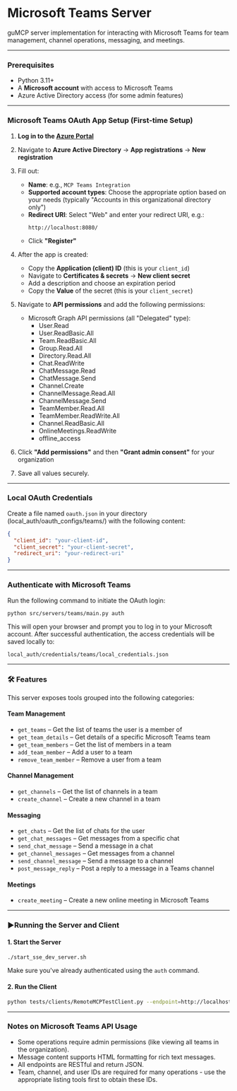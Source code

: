 # Microsoft Teams Server

guMCP server implementation for interacting with Microsoft Teams for team management, channel operations, messaging, and meetings.

---

### Prerequisites

- Python 3.11+
- A **Microsoft account** with access to Microsoft Teams
- Azure Active Directory access (for some admin features)

---

### Microsoft Teams OAuth App Setup (First-time Setup)

1. **Log in to the [Azure Portal](https://portal.azure.com/)**
2. Navigate to **Azure Active Directory** → **App registrations** → **New registration**
3. Fill out:

   - **Name**: e.g., `MCP Teams Integration`
   - **Supported account types**: Choose the appropriate option based on your needs (typically "Accounts in this organizational directory only")
   - **Redirect URI**: Select "Web" and enter your redirect URI, e.g.:
     ```
     http://localhost:8080/
     ```
   - Click **"Register"**

4. After the app is created:

   - Copy the **Application (client) ID** (this is your `client_id`)
   - Navigate to **Certificates & secrets** → **New client secret**
   - Add a description and choose an expiration period
   - Copy the **Value** of the secret (this is your `client_secret`)

5. Navigate to **API permissions** and add the following permissions:

   - Microsoft Graph API permissions (all "Delegated" type):
     - User.Read
     - User.ReadBasic.All
     - Team.ReadBasic.All
     - Group.Read.All
     - Directory.Read.All
     - Chat.ReadWrite
     - ChatMessage.Read
     - ChatMessage.Send
     - Channel.Create
     - ChannelMessage.Read.All
     - ChannelMessage.Send
     - TeamMember.Read.All
     - TeamMember.ReadWrite.All
     - Channel.ReadBasic.All
     - OnlineMeetings.ReadWrite
     - offline_access

6. Click **"Add permissions"** and then **"Grant admin consent"** for your organization
7. Save all values securely.

---

### Local OAuth Credentials

Create a file named `oauth.json` in your directory (local_auth/oauth_configs/teams/) with the following content:

```json
{
  "client_id": "your-client-id",
  "client_secret": "your-client-secret",
  "redirect_uri": "your-redirect-uri"
}
```

---

### Authenticate with Microsoft Teams

Run the following command to initiate the OAuth login:

```bash
python src/servers/teams/main.py auth
```

This will open your browser and prompt you to log in to your Microsoft account. After successful authentication, the access credentials will be saved locally to:

```
local_auth/credentials/teams/local_credentials.json
```

---

### 🛠 Features

This server exposes tools grouped into the following categories:

#### Team Management

- `get_teams` – Get the list of teams the user is a member of
- `get_team_details` – Get details of a specific Microsoft Teams team
- `get_team_members` – Get the list of members in a team
- `add_team_member` – Add a user to a team
- `remove_team_member` – Remove a user from a team

#### Channel Management

- `get_channels` – Get the list of channels in a team
- `create_channel` – Create a new channel in a team

#### Messaging

- `get_chats` – Get the list of chats for the user
- `get_chat_messages` – Get messages from a specific chat
- `send_chat_message` – Send a message in a chat
- `get_channel_messages` – Get messages from a channel
- `send_channel_message` – Send a message to a channel
- `post_message_reply` – Post a reply to a message in a Teams channel

#### Meetings

- `create_meeting` – Create a new online meeting in Microsoft Teams

---

### ▶Running the Server and Client

#### 1. Start the Server

```bash
./start_sse_dev_server.sh
```

Make sure you've already authenticated using the `auth` command.

#### 2. Run the Client

```bash
python tests/clients/RemoteMCPTestClient.py --endpoint=http://localhost:8000/teams/local
```

---

### Notes on Microsoft Teams API Usage

- Some operations require admin permissions (like viewing all teams in the organization).
- Message content supports HTML formatting for rich text messages.
- All endpoints are RESTful and return JSON.
- Team, channel, and user IDs are required for many operations - use the appropriate listing tools first to obtain these IDs.
